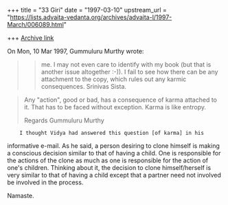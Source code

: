 +++
title = "33 Giri"
date = "1997-03-10"
upstream_url = "https://lists.advaita-vedanta.org/archives/advaita-l/1997-March/006089.html"

+++
[Archive link](https://lists.advaita-vedanta.org/archives/advaita-l/1997-March/006089.html)

On Mon, 10 Mar 1997, Gummuluru Murthy wrote:

> > me. I may not even care to identify with my book (but that is another issue
> > altogether :-)). I fail to see how there can be any attachment to the copy,
> > which rules out any karmic consequences.
> > Srinivas Sista.

> Any "action", good or bad, has a consequence of karma attached to it.
> That has to be faced without exception. Karma is like entropy.
>
> Regards
> Gummuluru Murthy

        I thought Vidya had answered this question [of karma] in his
informative e-mail. As he said, a person desiring to clone himself is
making a conscious decision similar to that of having a child. One is
responsible for the actions of the clone as much as one is responsible
for the action of one's children.
        Thinking about it, the decision to clone himself/herself is very
similar to that of having a child except that a partner need not involved
be involved in the process.

Namaste.

